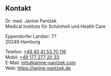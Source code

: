 ## Kontakt

<div class="row">
<div class="col-md-6">
<p>
Dr. med. Janine Pantzek<br/>
Medical&nbsp;Institute für Schönheit und Health&nbsp;Care
</p>
<p>
Eppendorfer Landstr. 77<br/>  
20249 Hamburg
</p>
</div>

<div class="col-md-6">
Telefon: <a href="tel:+4940415370116">+49 40 41 53 70 116</a><br/>
Mobil: <a href="tel:+491772772033">+49 177 277 20 33</a><br/>
E-Mail: <a href="mailto:info@janine-pantzek.com">info@janine-pantzek.com</a><br/>
Web: <a href="https://janine-pantzek.de">https://janine-pantzek.de</a>
</div>
</div>

